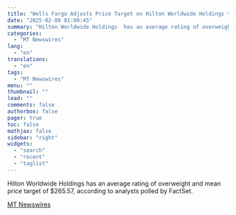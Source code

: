 ```yaml
---
title: "Wells Fargo Adjusts Price Target on Hilton Worldwide Holdings to $248 From $240"
date: "2025-02-08 01:00:45"
summary: "Hilton Worldwide Holdings  has an average rating of overweight and mean price target of $265.57, according to analysts polled by FactSet."
categories:
  - "MT Newswires"
lang:
  - "en"
translations:
  - "en"
tags:
  - "MT Newswires"
menu: ""
thumbnail: ""
lead: ""
comments: false
authorbox: false
pager: true
toc: false
mathjax: false
sidebar: "right"
widgets:
  - "search"
  - "recent"
  - "taglist"
---
```


Hilton Worldwide Holdings has an average rating of overweight and mean price target of $265.57, according to analysts polled by FactSet.

[MT Newswires](https://www.tradingview.com/news/mtnewswires.com:20250207:A3312836:0/)
